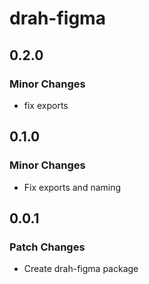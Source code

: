 # drah-figma

## 0.2.0

### Minor Changes

-   fix exports

## 0.1.0

### Minor Changes

-   Fix exports and naming

## 0.0.1

### Patch Changes

-   Create drah-figma package

